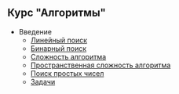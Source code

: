 ## Курс "Алгоритмы"

* Введение
  * [Линейный поиск](./sprint_1/linear-search.md)
  * [Бинарный поиск](./sprint_1/binary-search.md)
  * [Сложность алгоритма](./sprint_1/algorithm-complexity.md)
  * [Пространственная сложность алгоритма]()
  * [Поиск простых чисел]()
  * [Задачи]()